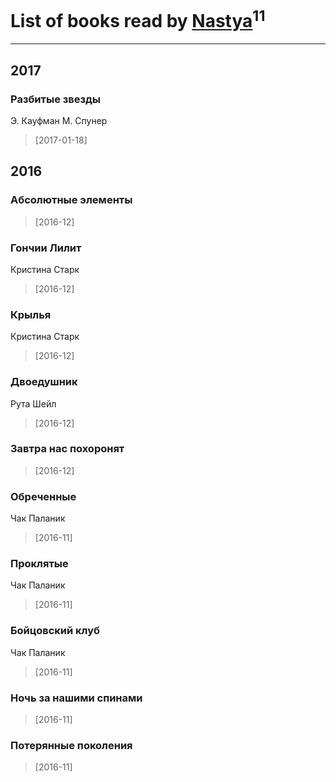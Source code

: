 # List of books read by [Nastya](https://www.facebook.com/app_scoped_user_id/891082154292809/)<sup>11</sup>
---

## 2017

### Разбитые звезды
Э. Кауфман М. Спунер
> [2017-01-18] 



## 2016

### Абсолютные элементы
> [2016-12] 


### Гончии Лилит
Кристина Старк
> [2016-12] 


### Крылья
Кристина Старк
> [2016-12] 


### Двоедушник
Рута Шейл
> [2016-12] 


### Завтра нас похоронят
> [2016-12] 


### Обреченные
Чак Паланик
> [2016-11] 


### Проклятые
Чак Паланик
> [2016-11] 


### Бойцовский клуб
Чак Паланик
> [2016-11] 


### Ночь за нашими спинами
> [2016-11] 


### Потерянные поколения
> [2016-11] 



